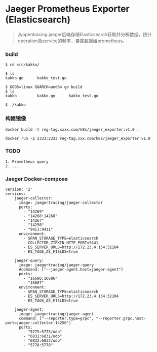 # Jaeger  Prometheus Exporter  (Elasticsearch)

> 从opentracing jaeger后端存储Elasticsearch获取并分析数据，统计operation及service的频率，暴露数据给prometheus。

### build
```$xslt
$ cd src/kakko/

$ ls
kakko.go      kakko_test.go

$ GOOS=linux GOARCH=amd64 go build 
$ ls 
kakko         kakko.go      kakko_test.go

$ ./kakko 

```

### 构建镜像
```$xslt
docker build -t reg-tag.xxxx.com/k8s/jaeger_exporter:v1.0 . 

docker run -p 2333:2333 reg-tag.xxx.com/k8s/jaeger_exporter:v1.0
```
### TODO
```$xslt
1. Prometheus query
2. ...
```

### Jaeger Docker-compose
```$xslt
version: '2'
services:
    jaeger-collector:
      image: jaegertracing/jaeger-collector
      ports:
        - "14269"
        - "14268:14268"
        - "14267"
        - "14250"
        - "9411:9411"
      environment:
        - SPAN_STORAGE_TYPE=elasticsearch
        - COLLECTOR_ZIPKIN_HTTP_PORT=9441
        - ES_SERVER_URLS=http://172.23.4.154:32104
        - ES_TAGS_AS_FIELDS=true 

    jaeger-query:
      image: jaegertracing/jaeger-query
      #command: ["--jaeger-agent.host=jaeger-agent"]
      ports:
        - "16686:16686"
        - "16687"
      environment:
        - SPAN_STORAGE_TYPE=elasticsearch
        - ES_SERVER_URLS=http://172.23.4.154:32104
        - ES_TAGS_AS_FIELDS=true

    jaeger-agent:
      image: jaegertracing/jaeger-agent
      command: ["--reporter.type=grpc", "--reporter.grpc.host-port=jaeger-collector:14250"]
      ports:
        - "5775:5775/udp"
        - "6831:6831/udp"
        - "6832:6832/udp"
        - "5778:5778"
```


